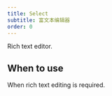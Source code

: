 ```yaml
---
title: Select
subtitle: 富文本编辑器
order: 0
---
```


Rich text editor.

## When to use

When rich text editing is required.
